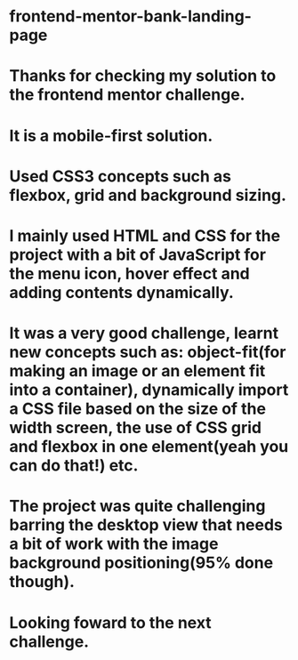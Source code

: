 # frontend-mentor-bank-landing-page
# Thanks for checking my solution to the frontend mentor challenge.


# It is a mobile-first solution.
# Used CSS3 concepts such as flexbox, grid and background sizing.
# I mainly used HTML and CSS for the project with a bit of JavaScript for the menu icon, hover effect and adding contents dynamically.

# It was a very good challenge, learnt new concepts such as: object-fit(for making an image or an element fit into a container), dynamically import a CSS file based on the size of the width screen, the use of CSS grid and flexbox in one element(yeah you can do that!) etc.

# The project was quite challenging barring the desktop view that needs a bit of work with the image background positioning(95% done though).
# Looking foward to the next challenge.
